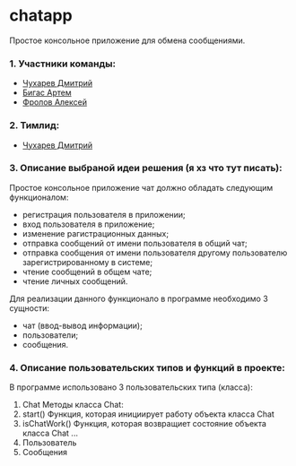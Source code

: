 # chatapp
Простое консольное приложение для обмена сообщениями.

### 1. Участники команды:
* [Чухарев Дмитрий](https://github.com/ChukharevDmitriy)
* [Бигас Артем](https://github.com/ArtemBigas)
* [Фролов Алексей](https://github.com/catpital)

### 2. Тимлид:
* [Чухарев Дмитрий](https://github.com/ChukharevDmitriy)

### 3. Описание выбраной идеи решения (я хз что тут писать):
Простое консольное приложение чат должно обладать следующим функционалом:
* регистрация пользователя в приложении;
* вход пользователя в приложение;
* изменение рагистрационных данных;
* отправка сообщений от имени пользователя в общий чат;
* отправка сообщения от имени пользователя другому пользователю зарегистрированному в системе;
* чтение сообщений в общем чате;
* чтение личных сообщений.

Для реализации данного функционало в программе необходимо 3 сущности:
* чат (ввод-вывод информации);
* пользователи;
* сообщения.

### 4. Описание пользовательских типов и функций в проекте:
В программе использовано 3 пользовательских типа (класса):
1. Chat
Методы класса Chat:
1. start()
Функция, которая инициирует работу объекта класса Chat
2. isChatWork()
Функция, которая возвращиет состояние объекта класса Chat
...
2. Пользователь
3. Сообщения
